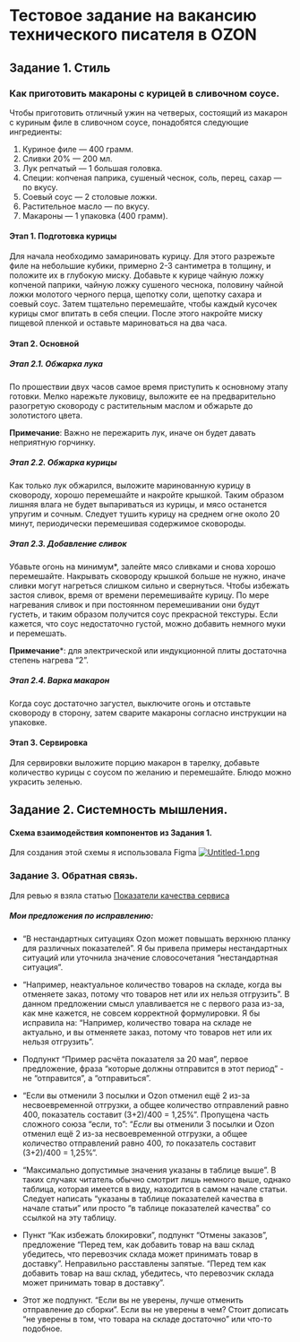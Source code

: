 # Тестовое задание на вакансию технического писателя в OZON

## Задание 1. Стиль
### Как приготовить макароны с курицей в сливочном соусе.

Чтобы приготовить отличный ужин на четверых, состоящий из макарон с куриным филе в сливочном соусе, понадобятся следующие ингредиенты:
1) Куриное филе — 400 грамм.
2) Сливки 20% — 200 мл.
3) Лук репчатый — 1 большая головка.
4) Специи: копченая паприка, сушеный чеснок, соль, перец, сахар — по вкусу.
5) Соевый соус — 2 столовые ложки.
6) Растительное масло — по вкусу.
7) Макароны — 1 упаковка (400 грамм).

#### Этап 1. Подготовка курицы
Для начала необходимо замариновать курицу. Для этого разрежьте филе на небольшие кубики, примерно 2-3 сантиметра в толщину, и положите их в глубокую миску. Добавьте к курице чайную ложку копченой паприки, чайную ложку сушеного чеснока, половину чайной ложки молотого черного перца, щепотку соли, щепотку сахара и соевый соус. Затем тщательно перемешайте, чтобы каждый кусочек курицы смог впитать в себя специи. После этого накройте миску пищевой пленкой и оставьте мариноваться на два часа.
#### Этап 2. Основной
##### Этап 2.1. Обжарка лука
По прошествии двух часов самое время приступить к основному этапу готовки. Мелко нарежьте луковицу, выложите ее на предварительно разогретую сковороду с растительным маслом и обжарьте до золотистого цвета. 

**Примечание**: Важно не пережарить лук, иначе он будет давать неприятную горчинку.
##### Этап 2.2. Обжарка курицы
Как только лук обжарился, выложите маринованную курицу в сковороду, хорошо перемешайте и накройте крышкой. Таким образом лишняя влага не будет выпариваться из курицы, и мясо останется упругим и сочным. Следует тушить курицу на среднем огне около 20 минут, периодически перемешивая содержимое сковороды.
##### Этап 2.3. Добавление сливок
Убавьте огонь на минимум*, залейте мясо сливками и снова хорошо перемешайте. Накрывать сковороду крышкой больше не нужно, иначе сливки могут нагреться слишком сильно и свернуться. Чтобы избежать застоя сливок, время от времени перемешивайте курицу. По мере нагревания сливок и при постоянном перемешивании они будут густеть, и таким образом получится соус прекрасной текстуры. Если кажется, что соус недостаточно густой, можно добавить немного муки и перемешать.

**Примечание***: для электрической или индукционной плиты достаточна степень нагрева “2”.

##### Этап 2.4. Варка макарон
Когда соус достаточно загустел, выключите огонь и отставьте сковороду в сторону, затем сварите макароны согласно инструкции на упаковке.

#### Этап 3. Сервировка
Для сервировки выложите порцию макарон в тарелку, добавьте количество курицы с соусом по желанию и перемешайте. Блюдо можно украсить зеленью.

## Задание 2. Системность мышления.
#### Схема взаимодействия компонентов из Задания 1. 
Для создания этой схемы я использовала Figma
[![Untitled-1.png](https://i.postimg.cc/cJR2X1P8/Untitled-1.png)](https://postimg.cc/2q505Ykz)

### Задание 3. Обратная связь.
Для ревью я взяла статью [Показатели качества сервиса](https://docs.ozon.ru/global/launch/quality-assurance/quality-metrics/?country=CN)

##### Мои предложения по исправлению:
- “В нестандартных ситуациях Ozon может повышать верхнюю планку для различных показателей”. Я бы привела примеры нестандартных ситуаций или уточнила значение словосочетания “нестандартная ситуация”.

- “Например, неактуальное количество товаров на складе, когда вы отменяете заказ, потому что товаров нет или их нельзя отгрузить”. В данном предложении смысл улавливается не с первого раза из-за, как мне кажется, не совсем корректной формулировки. Я бы исправила на: “Например, количество товара на складе не актуально, и вы отменяете заказ, потому что товаров нет или их нельзя отгрузить”.

- Подпункт “Пример расчёта показателя за 20 мая”, первое предложение, фраза “которые должны отправится в этот период” - не “отправится”, а “отправиться”.

- “Если вы отменили 3 посылки и Ozon отменил ещё 2 из-за несвоевременной отгрузки, а общее количество отправлений равно 400, показатель составит (3+2)/400 = 1,25%”. Пропущена часть сложного союза “если, то”: “*Если* вы отменили 3 посылки и Ozon отменил ещё 2 из-за несвоевременной отгрузки, а общее количество отправлений равно 400, *то* показатель составит (3+2)/400 = 1,25%”.

- “Максимально допустимые значения указаны в таблице выше”. В таких случаях читатель обычно смотрит лишь немного выше, однако таблица, которая имеется в виду, находится в самом начале статьи. Следует написать “указаны в таблице показателей качества в начале статьи” или просто “в таблице показателей качества” со ссылкой на эту таблицу.

- Пункт “Как избежать блокировки”, подпункт “Отмены заказов”, предложение “Перед тем, как добавить товар на ваш склад убедитесь, что перевозчик склада может принимать товар в доставку”. Неправильно расставлены запятые. “Перед тем как добавить товар на ваш склад, убедитесь, что перевозчик склада может принимать товар в доставку”.

- Этот же подпункт. “Если вы не уверены, лучше отменить отправление до сборки”. Если вы не уверены в чем? Стоит дописать “не уверены в том, что товара на складе достаточно” или что-то подобное.
















